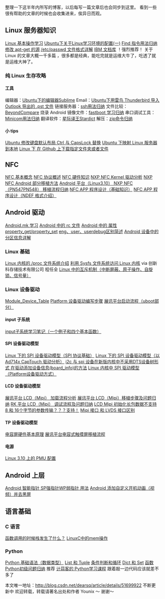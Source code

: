 整理一下这半年内所写的博客，以后每写一篇文章后也会同步到这里。
看到一些很有帮助的文章的时候也会收集进来，俟异日而观。


## Linux 服务器知识
[Linux 基本操作学习](http://happypeter.github.io/LGCB/book/index.html)
[Ubuntu下关于Linux学习环境的配置(一)](http://blog.csdn.net/dearsq/article/details/49685409)
[Find 指令用法归纳](http://blog.csdn.net/dearsq/article/details/49685451)
[修改 apt-get 的源](http://blog.csdn.net/dearsq/article/details/51492847)
[/etc/passwd 文件格式详解](http://blog.csdn.net/dearsq/article/details/52586320)
[IBM 文档库](http://www.ibm.com/developerworks/cn/views/linux/libraryview.jsp)  ！强烈推荐！ 关于 Linux 的文章大概一千多篇 ，很多都是经典，能吃完就是运维大牛了，吃透了就是运维大神了。

### 纯 Linux 生存攻略
#### 工具
编辑器：[Ubuntu下的编辑器Sublime](http://blog.csdn.net/dearsq/article/details/51983048)
Email：[Ubuntu下用雷鸟 Thunderbird 导入 Outlook 导出的 .pst 文件](http://blog.csdn.net/dearsq/article/details/51479057)
链接服务器：[ssh用法归纳](http://blog.csdn.net/dearsq/article/details/51482248)
文件比较：[BeyondCompare](http://blog.csdn.net/dearsq/article/details/51487878)
烧录 Android 镜像文件：[fastboot 学习归纳](http://blog.csdn.net/dearsq/article/details/51517552)
串口调试工具：[Minicom用法归纳](http://blog.csdn.net/dearsq/article/details/51536061)
翻译软件：[星际译王Stardict](http://blog.csdn.net/dearsq/article/details/51543183)
解压：[zip命令归纳](http://blog.csdn.net/dearsq/article/details/51519262)
#### 小 tips
[Ubuntu 修改键盘默认布局 Ctrl 与 CapsLock 替换](http://blog.csdn.net/dearsq/article/details/51484292)
[Ubuntu 下映射 Linux 服务器到本地](http://blog.csdn.net/dearsq/article/details/51487829)
[Linux 下 在 Github 上下载指定文件夹或者文件](http://blog.csdn.net/dearsq/article/details/52210882)

## NFC
[NFC 基本概念](http://blog.csdn.net/dearsq/article/details/50579850)
[NFC 协议概述](http://blog.csdn.net/dearsq/article/details/50580878)
[NFC 硬件知识](http://blog.csdn.net/dearsq/article/details/51012760)
[NXP NFC Kernel 驱动分析](http://blog.csdn.net/dearsq/article/details/50681456)
[NXP NFC Android 部分移植方法](http://blog.csdn.net/dearsq/article/details/50585287)
[Android 平台（Linux3.10） NXP NFC（PN547PN548） 移植流程归纳](http://blog.csdn.net/dearsq/article/details/52056409)
[NFC APP 程序设计（基础知识）](http://blog.csdn.net/dearsq/article/details/51766452)
[NFC APP 程序设计（NDEF 格式介绍）](http://blog.csdn.net/dearsq/article/details/51766474)

## Android 驱动
[Android.mk 学习](http://blog.csdn.net/dearsq/article/details/50585537)
[Android 中的 rc 文件](http://blog.csdn.net/dearsq/article/details/52100130)
[Android 中的 属性 property_get/property_set](http://blog.csdn.net/dearsq/article/details/52469561)
[eng、user、userdebug区别简述](http://blog.csdn.net/dearsq/article/details/52589376)
[Android 设备中的分区信息详解](http://blog.csdn.net/dearsq/article/details/52043978)

### Linux 基础
[Linux 内核的 /proc 文件系统介绍](http://blog.csdn.net/dearsq/article/details/51770220) 
[利用 Sysfs 文件系统访问 Linux 内核](https://www.ibm.com/developerworks/cn/linux/l-cn-sysfs/) via 创新科存储技术有限公司 程任全 
[Linux 中的互斥机制（中断屏蔽、原子操作、自旋锁、信号量）](http://blog.csdn.net/dearsq/article/details/52175401)

### Linux 设备驱动
[Module_Device_Table](http://blog.csdn.net/dearsq/article/details/51943270)
[Platform 设备驱动编写步骤](http://blog.csdn.net/dearsq/article/details/50662605)
[展讯平台启动流程（uboot部分）](http://blog.csdn.net/dearsq/article/details/51063207)

#### input 子系统
[input子系统学习笔记（一个例子和四个基本函数）](http://blog.csdn.net/dearsq/article/details/51381671)

#### SPI 设备驱动模型
[Linux 下的 SPI 设备驱动模型（SPI 协议基础）](http://blog.csdn.net/dearsq/article/details/51832227)
[Linux 下的 SPI 设备驱动模型（以 Ad714x CapTouch 驱动分析）](http://blog.csdn.net/dearsq/article/details/51839083)
[i2c 与 spi 设备在新版内核中不采用DTS设备树形式 在驱动添加设备信息(board_info)的方法](http://blog.csdn.net/dearsq/article/details/51953610)
[Linux 内核中 SPI 驱动模型（Platform设备驱动方式）](http://blog.csdn.net/dearsq/article/details/51790337)

#### LCD 设备驱动模型
[展讯平台 LCD（Mipi） 加载流程分析](http://blog.csdn.net/dearsq/article/details/51065193)
[展讯平台 LCD（Mipi）移植步骤及问题归纳](http://blog.csdn.net/dearsq/article/details/51210703)
[RK 平台 LCD（Mipi） 调试流程及问题归纳](http://blog.csdn.net/dearsq/article/details/52354593)
[LCD Mipi 初始化长包数据不支持 8 和 16个字节的参数传输？？？支持！](http://blog.csdn.net/dearsq/article/details/52369879)
[Mipi 接口 和 LVDS 接口区别](http://blog.csdn.net/dearsq/article/details/52485576)

#### TP 设备驱动模型
[电容屏硬件基本原理](http://blog.csdn.net/dearsq/article/details/51251025)
[展讯平台电容式触摸屏移植流程](http://blog.csdn.net/dearsq/article/details/51260628)

#### 电源
[Linux 3.10 上的 PMU 配置](http://blog.csdn.net/dearsq/article/details/52485922)




## Android 上层
[Android 智能指针 SP强指针WP弱指针 用法](http://blog.csdn.net/dearsq/article/details/52468864)
[Android 添加自定义开机动画（视频）并去黑屏](http://blog.csdn.net/dearsq/article/details/52457066)


## 语言基础
### C 语言
[函数调用的时候栈发生了什么？](http://blog.csdn.net/dearsq/article/details/52600894)
[LinuxC中的mem操作](http://blog.csdn.net/dearsq/article/details/52691191)
### Python 
[Python 基础语法（数据类型）](http://blog.csdn.net/dearsq/article/details/50853752)
[List 和 Tuple](http://blog.csdn.net/dearsq/article/details/51008779)
[条件判断和循环](http://blog.csdn.net/dearsq/article/details/51095471)
[Dict 和 Set](http://blog.csdn.net/dearsq/article/details/51096902)
[函数](http://blog.csdn.net/dearsq/article/details/51099347)
[Python初级问题归纳](http://blog.csdn.net/dearsq/article/details/51133308)
推荐 [计蒜客的 Python学习课程](http://www.jisuanke.com/course/95) 跟着敲一边代码应该就差不多了




本文唯一地址：http://blog.csdn.net/dearsq/article/details/51699922 不断更新中
欢迎转载，转载请著名出处和作者 Younix ～ 谢谢～
